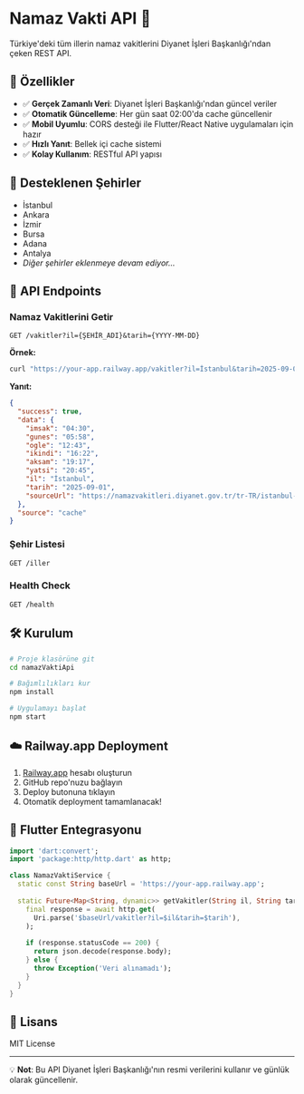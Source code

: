 # Namaz Vakti API 🕌

Türkiye'deki tüm illerin namaz vakitlerini Diyanet İşleri Başkanlığı'ndan çeken REST API.

## 🚀 Özellikler

- ✅ **Gerçek Zamanlı Veri**: Diyanet İşleri Başkanlığı'ndan güncel veriler
- ✅ **Otomatik Güncelleme**: Her gün saat 02:00'da cache güncellenir
- ✅ **Mobil Uyumlu**: CORS desteği ile Flutter/React Native uygulamaları için hazır
- ✅ **Hızlı Yanıt**: Bellek içi cache sistemi
- ✅ **Kolay Kullanım**: RESTful API yapısı

## 📍 Desteklenen Şehirler

- İstanbul
- Ankara  
- İzmir
- Bursa
- Adana
- Antalya
- *Diğer şehirler eklenmeye devam ediyor...*

## 🔗 API Endpoints

### Namaz Vakitlerini Getir
```
GET /vakitler?il={ŞEHİR_ADI}&tarih={YYYY-MM-DD}
```

**Örnek:**
```bash
curl "https://your-app.railway.app/vakitler?il=İstanbul&tarih=2025-09-01"
```

**Yanıt:**
```json
{
  "success": true,
  "data": {
    "imsak": "04:30",
    "gunes": "05:58",
    "ogle": "12:43",
    "ikindi": "16:22",
    "aksam": "19:17",
    "yatsi": "20:45",
    "il": "İstanbul",
    "tarih": "2025-09-01",
    "sourceUrl": "https://namazvakitleri.diyanet.gov.tr/tr-TR/istanbul-icin-namaz-vakti"
  },
  "source": "cache"
}
```

### Şehir Listesi
```
GET /iller
```

### Health Check
```
GET /health
```

## 🛠️ Kurulum

```bash
# Proje klasörüne git
cd namazVaktiApi

# Bağımlılıkları kur
npm install

# Uygulamayı başlat
npm start
```

## ☁️ Railway.app Deployment

1. [Railway.app](https://railway.app) hesabı oluşturun
2. GitHub repo'nuzu bağlayın
3. Deploy butonuna tıklayın
4. Otomatik deployment tamamlanacak!

## 📱 Flutter Entegrasyonu

```dart
import 'dart:convert';
import 'package:http/http.dart' as http;

class NamazVaktiService {
  static const String baseUrl = 'https://your-app.railway.app';
  
  static Future<Map<String, dynamic>> getVakitler(String il, String tarih) async {
    final response = await http.get(
      Uri.parse('$baseUrl/vakitler?il=$il&tarih=$tarih'),
    );
    
    if (response.statusCode == 200) {
      return json.decode(response.body);
    } else {
      throw Exception('Veri alınamadı');
    }
  }
}
```

## 📄 Lisans

MIT License

---

💡 **Not**: Bu API Diyanet İşleri Başkanlığı'nın resmi verilerini kullanır ve günlük olarak güncellenir.
